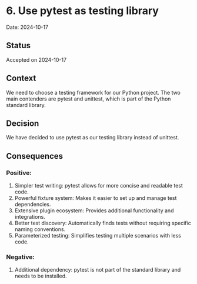 # 6. Use pytest as testing library

Date: 2024-10-17

## Status

Accepted on 2024-10-17

## Context

We need to choose a testing framework for our Python project. The two main contenders are pytest and unittest, which is part of the Python standard library.

## Decision

We have decided to use pytest as our testing library instead of unittest.

## Consequences

### Positive:

1. Simpler test writing: pytest allows for more concise and readable test code.
2. Powerful fixture system: Makes it easier to set up and manage test dependencies.
3. Extensive plugin ecosystem: Provides additional functionality and integrations.
4. Better test discovery: Automatically finds tests without requiring specific naming conventions.
5. Parameterized testing: Simplifies testing multiple scenarios with less code.

### Negative:

1. Additional dependency: pytest is not part of the standard library and needs to be installed.
